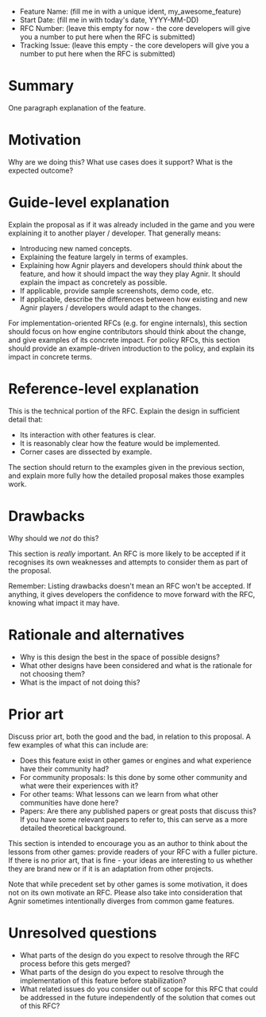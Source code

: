 - Feature Name: (fill me in with a unique ident, my_awesome_feature)
- Start Date: (fill me in with today's date, YYYY-MM-DD)
- RFC Number: (leave this empty for now - the core developers will give you a number to put here when the RFC is submitted)
- Tracking Issue: (leave this empty - the core developers will give you a number to put here when the RFC is submitted)

# Summary
[summary]: #summary

One paragraph explanation of the feature.

# Motivation
[motivation]: #motivation

Why are we doing this? What use cases does it support? What is the expected outcome?

# Guide-level explanation
[guide-level-explanation]: #guide-level-explanation

Explain the proposal as if it was already included in the game and you were explaining it to another player / developer. That generally means:

- Introducing new named concepts.
- Explaining the feature largely in terms of examples.
- Explaining how Agnir players and developers should *think* about the feature, and how it should impact the way they play Agnir. It should explain the impact as concretely as possible.
- If applicable, provide sample screenshots, demo code, etc.
- If applicable, describe the differences between how existing and new Agnir players / developers would adapt to the changes.

For implementation-oriented RFCs (e.g. for engine internals), this section should focus on how engine contributors should think about the change, and give examples of its concrete impact. For policy RFCs, this section should provide an example-driven introduction to the policy, and explain its impact in concrete terms.

# Reference-level explanation
[reference-level-explanation]: #reference-level-explanation

This is the technical portion of the RFC. Explain the design in sufficient detail that:

- Its interaction with other features is clear.
- It is reasonably clear how the feature would be implemented.
- Corner cases are dissected by example.

The section should return to the examples given in the previous section, and explain more fully how the detailed proposal makes those examples work.

# Drawbacks
[drawbacks]: #drawbacks

Why should we *not* do this?

This section is *really* important. An RFC is more likely to be accepted if it recognises its own weaknesses and attempts to consider them as part of the proposal.

Remember: Listing drawbacks doesn't mean an RFC won't be accepted. If anything, it gives developers the confidence to move forward with the RFC, knowing what impact it may have.

# Rationale and alternatives
[alternatives]: #alternatives

- Why is this design the best in the space of possible designs?
- What other designs have been considered and what is the rationale for not choosing them?
- What is the impact of not doing this?

# Prior art
[prior-art]: #prior-art

Discuss prior art, both the good and the bad, in relation to this proposal.
A few examples of what this can include are:

- Does this feature exist in other games or engines and what experience have their community had?
- For community proposals: Is this done by some other community and what were their experiences with it?
- For other teams: What lessons can we learn from what other communities have done here?
- Papers: Are there any published papers or great posts that discuss this? If you have some relevant papers to refer to, this can serve as a more detailed theoretical background.

This section is intended to encourage you as an author to think about the lessons from other games: provide readers of your RFC with a fuller picture.
If there is no prior art, that is fine - your ideas are interesting to us whether they are brand new or if it is an adaptation from other projects.

Note that while precedent set by other games is some motivation, it does not on its own motivate an RFC.
Please also take into consideration that Agnir sometimes intentionally diverges from common game features.

# Unresolved questions
[unresolved]: #unresolved-questions

- What parts of the design do you expect to resolve through the RFC process before this gets merged?
- What parts of the design do you expect to resolve through the implementation of this feature before stabilization?
- What related issues do you consider out of scope for this RFC that could be addressed in the future independently of the solution that comes out of this RFC?
